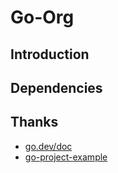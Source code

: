 # Go-Org
## Introduction

## Dependencies

## Thanks

- [go.dev/doc](https://go.dev/doc/)
- [go-project-example](https://github.com/albertwidi/go-project-example)
